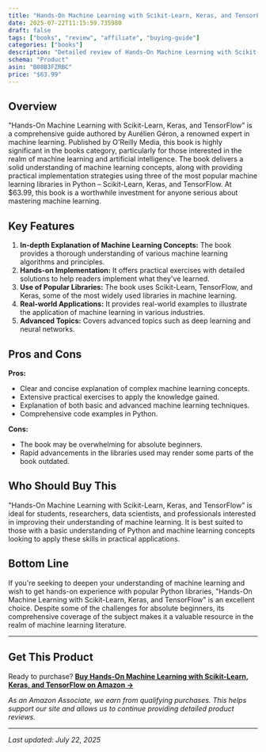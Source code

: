 ```yaml
---
title: "Hands-On Machine Learning with Scikit-Learn, Keras, and TensorFlow Review - Complete Analysis & Buying Guide"
date: 2025-07-22T11:15:59.735980
draft: false
tags: ["books", "review", "affiliate", "buying-guide"]
categories: ["books"]
description: "Detailed review of Hands-On Machine Learning with Scikit-Learn, Keras, and TensorFlow. Features, pros, cons, and buying recommendations."
schema: "Product"
asin: "B08B3FZRBC"
price: "$63.99"
---
```


## Overview
"Hands-On Machine Learning with Scikit-Learn, Keras, and TensorFlow" is a comprehensive guide authored by Aurélien Géron, a renowned expert in machine learning. Published by O'Reilly Media, this book is highly significant in the books category, particularly for those interested in the realm of machine learning and artificial intelligence. The book delivers a solid understanding of machine learning concepts, along with providing practical implementation strategies using three of the most popular machine learning libraries in Python – Scikit-Learn, Keras, and TensorFlow. At $63.99, this book is a worthwhile investment for anyone serious about mastering machine learning.

## Key Features
1. **In-depth Explanation of Machine Learning Concepts:** The book provides a thorough understanding of various machine learning algorithms and principles.
2. **Hands-on Implementation:** It offers practical exercises with detailed solutions to help readers implement what they've learned.
3. **Use of Popular Libraries:** The book uses Scikit-Learn, TensorFlow, and Keras, some of the most widely used libraries in machine learning.
4. **Real-world Applications:** It provides real-world examples to illustrate the application of machine learning in various industries.
5. **Advanced Topics:** Covers advanced topics such as deep learning and neural networks.

## Pros and Cons
**Pros:**
- Clear and concise explanation of complex machine learning concepts.
- Extensive practical exercises to apply the knowledge gained.
- Explanation of both basic and advanced machine learning techniques.
- Comprehensive code examples in Python.

**Cons:** 
- The book may be overwhelming for absolute beginners.
- Rapid advancements in the libraries used may render some parts of the book outdated.

## Who Should Buy This
"Hands-On Machine Learning with Scikit-Learn, Keras, and TensorFlow" is ideal for students, researchers, data scientists, and professionals interested in improving their understanding of machine learning. It is best suited to those with a basic understanding of Python and machine learning concepts looking to apply these skills in practical applications.

## Bottom Line
If you're seeking to deepen your understanding of machine learning and wish to get hands-on experience with popular Python libraries, "Hands-On Machine Learning with Scikit-Learn, Keras, and TensorFlow" is an excellent choice. Despite some of the challenges for absolute beginners, its comprehensive coverage of the subject makes it a valuable resource in the realm of machine learning literature.

---

## Get This Product

Ready to purchase? **[Buy Hands-On Machine Learning with Scikit-Learn, Keras, and TensorFlow on Amazon →](https://amzn.to/4fb9WlC)**

*As an Amazon Associate, we earn from qualifying purchases. This helps support our site and allows us to continue providing detailed product reviews.*

---

*Last updated: July 22, 2025*